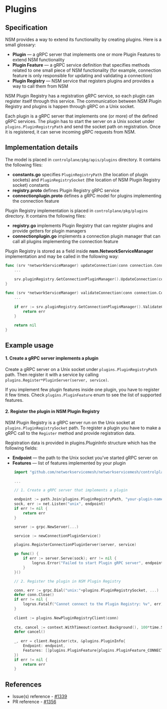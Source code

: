 Plugins
=======

Specification
-------------

NSM provides a way to extend its functionality by creating plugins. Here is a small glossary:

- **Plugin** — a gRPC server that implements one or more Plugin Features to extend NSM functionality
- **Plugin Feature** — a gRPC service definition that specifies methods related to one small piece of NSM functionality (for example, connection feature is only responsible for updating and validating a connection)
- **Plugin Registry** — NSM service that registers plugins and provides a way to call them from NSM

NSM Plugin Registry has a registration gRPC service, so each plugin can register itself through this service. The communication between NSM Plugin Registry and plugins is happen through gRPC on a Unix socket.

Each plugin is a gRPC server that implements one (or more) of the defined gRPC services. The plugin has to start the server on a Unix socket under `plugins.PluginRegistryPath` and send the socket path on registration. Once it is registered, it can serve incoming gRPC requests from NSM.

Implementation details
----------------------

The model is placed in `controlplane/pkg/apis/plugins` directory. It contains the following files:
- **constants.go** specifies `PluginRegistryPath` (the location of plugin sockets) and `PluginRegistrySocket` (the location of NSM Plugin Registry socket) constants
- **registry.proto** defines Plugin Registry gRPC service
- **connectionplugin.proto** defines a gRPC model for plugins implementing the connection feature

Plugin Registry implementation is placed in `controlplane/pkg/plugins` directory. It contains the following files:
- **registry.go** implements Plugin Registry that can register plugins and provide getters for plugin managers
- **connectionplugin.go** implements a connection plugin manager that can call all plugins implementing the connection feature

Plugin Registry is stored as a field inside **nsm.NetworkServiceManager** implementation and may be called in the following way:

```go
func (srv *networkServiceManager) updateConnection(conn connection.Connection) {
    ...
    
    srv.pluginRegistry.GetConnectionPluginManager().UpdateConnection(conn)
}

func (srv *networkServiceManager) validateConnection(conn connection.Connection) error {
    ...
    
    if err := srv.pluginRegistry.GetConnectionPluginManager().ValidateConnection(conn); err != nil {
        return err
    }
    
    return nil
}
```

Example usage
-------------

#### 1. Create a gRPC server implements a plugin

Create a gRPC server on a Unix socket under `plugins.PluginRegistryPath` path. Then register it with a service by calling `plugins.Register*PluginServer(server, service)`.

If you implement few plugin features inside one plugin, you have to register it few times. Check `plugins.PluginFeature` enum to see the list of supported features.

#### 2. Register the plugin in NSM Plugin Registry

NSM Plugin Registry is a gRPC server run on the Unix socket at `plugins.PluginRegistrySocket` path. To register a plugin you have to make a gRPC call to the `Register` method and provide registration data.

Registration data is provided in plugins.PluginInfo structure which has the following fields:
- **Endpoint** — the path to the Unix socket you've started gRPC server on
- **Features** — list of features implemented by your plugin

```go
    import "github.com/networkservicemesh/networkservicemesh/controlplane/pkg/apis/plugins"
    
    ...

    // 1. Create a gRPC server that implements a plugin

    endpoint := path.Join(plugins.PluginRegistryPath, "your-plugin-name.sock")
    sock, err := net.Listen("unix", endpoint)
    if err != nil {
        return err
    }

    server := grpc.NewServer(...)

    service := newConnectionPluginService()

    plugins.RegisterConnectionPluginServer(server, service)

    go func() {
        if err := server.Serve(sock); err != nil {
            logrus.Error("Failed to start Plugin gRPC server", endpoint, err)
        }
    }()

    // 2. Register the plugin in NSM Plugin Registry

    conn, err := grpc.Dial("unix:"+plugins.PluginRegistrySocket, ...)
    defer conn.Close()
    if err != nil {
        logrus.Fatalf("Cannot connect to the Plugin Registry: %v", err)
    }
    
    client := plugins.NewPluginRegistryClient(conn)
    
    ctx, cancel := context.WithTimeout(context.Background(), 100*time.Second)
    defer cancel()
    
    _, err = client.Register(ctx, &plugins.PluginInfo{
        Endpoint: endpoint,
        Features: []plugins.PluginFeature{plugins.PluginFeature_CONNECTION},
    })
    if err != nil {
        return err
    }
```

References
----------

* Issue(s) reference - [#1339](https://github.com/networkservicemesh/networkservicemesh/issues/1339)
* PR reference - [#1356](https://github.com/networkservicemesh/networkservicemesh/pull/1356)

